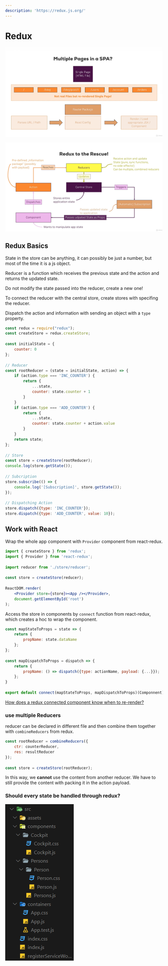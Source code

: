 ```yaml
---
description: 'https://redux.js.org/'
---
```


# Redux

![](../.gitbook/assets/image%20%2812%29.png)

![Redux Flow](../.gitbook/assets/image%20%2818%29.png)

## Redux Basics

State in the store can be anything, it can possibly be just a number, but most of the time it is a js object.

Reducer is a function which receives the previous state and the action and returns the updated state.

Do not modify the state passed into the reducer, create a new one!

To connect the reducer with the central store, create stores with specifing the reducer.

Dispatch the action and information with sending an object with a `type` property.

```javascript
const redux = require("redux");
const createStore = redux.createStore;

const initialState = {
    counter: 0
};

// Reducer
const rootReducer = (state = initialState, action) => {
    if (action.type === 'INC_COUNTER') {
        return {
            ...state,
            counter: state.counter + 1
        }
    }
    if (action.type === 'ADD_COUNTER') {
        return {
            ...state,
            counter: state.counter + action.value
        }
    }
    return state;
};

// Store
const store = createStore(rootReducer);
console.log(store.getState());

// Subcription
store.subscribe(() => {
    console.log('[Subscription]', store.getState());
});

// Dispatching Action
store.dispatch({type: 'INC_COUNTER'});
store.dispatch({type: 'ADD_COUNTER', value: 10});
```

## Work with React

Wrap the whole app component with `Provider` component from react-redux.

```jsx
import { createStore } from 'redux';
import { Provider } from 'react-redux';

import reducer from './store/reducer';

const store = createStore(reducer);

ReactDOM.render(
    <Provider store={store}><App /></Provider>,
    document.getElementById('root')
);
```

Access the store in components by `connect` function from react-redux, which creates a hoc to wrap the component.

```jsx
const mapStateToProps = state => {
    return {
        propName: state.dataName
    };
};

const mapDispatchToProps = dispatch => {
    return {
        propName: () => dispatch({type: actionName, payload: {...}});
    };
}

export default connect(mapStateToProps, mapDispatchToProps)(Componnent);
```

[How does a redux connected component know when to re-render?](https://stackoverflow.com/questions/40386128/how-does-a-redux-connected-component-know-when-to-re-render)

### use multiple Reducers

reducer can be declared in different file and then combine them together with `combineReducers` from redux.

```jsx
const rootReducer = combineReducers({
    ctr: counterReducer,
    res: resultReducer
});

const store = createStore(rootReducer);
```

In this way, we **cannot** use the content from another reducer. We have to still provide the content with packing it in the action payload.

### Should every state be handled through redux?

![](../.gitbook/assets/image%20%282%29.png)

